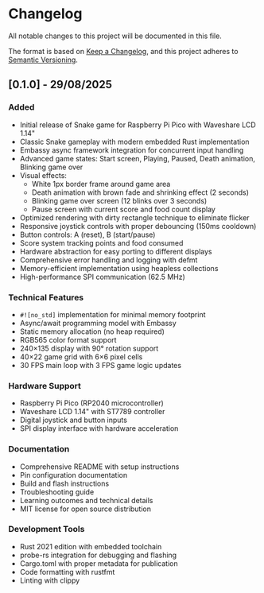 # Changelog

All notable changes to this project will be documented in this file.

The format is based on [Keep a Changelog](https://keepachangelog.com/en/1.0.0/),
and this project adheres to [Semantic Versioning](https://semver.org/spec/v2.0.0.html).

## [0.1.0] - 29/08/2025

### Added
- Initial release of Snake game for Raspberry Pi Pico with Waveshare LCD 1.14"
- Classic Snake gameplay with modern embedded Rust implementation
- Embassy async framework integration for concurrent input handling
- Advanced game states: Start screen, Playing, Paused, Death animation, Blinking game over
- Visual effects:
  - White 1px border frame around game area
  - Death animation with brown fade and shrinking effect (2 seconds)
  - Blinking game over screen (12 blinks over 3 seconds)
  - Pause screen with current score and food count display
- Optimized rendering with dirty rectangle technique to eliminate flicker
- Responsive joystick controls with proper debouncing (150ms cooldown)
- Button controls: A (reset), B (start/pause)
- Score system tracking points and food consumed
- Hardware abstraction for easy porting to different displays
- Comprehensive error handling and logging with defmt
- Memory-efficient implementation using heapless collections
- High-performance SPI communication (62.5 MHz)

### Technical Features
- `#![no_std]` implementation for minimal memory footprint
- Async/await programming model with Embassy
- Static memory allocation (no heap required)
- RGB565 color format support
- 240×135 display with 90° rotation support
- 40×22 game grid with 6×6 pixel cells
- 30 FPS main loop with 3 FPS game logic updates

### Hardware Support
- Raspberry Pi Pico (RP2040 microcontroller)
- Waveshare LCD 1.14" with ST7789 controller
- Digital joystick and button inputs
- SPI display interface with hardware acceleration

### Documentation
- Comprehensive README with setup instructions
- Pin configuration documentation
- Build and flash instructions
- Troubleshooting guide
- Learning outcomes and technical details
- MIT license for open source distribution

### Development Tools
- Rust 2021 edition with embedded toolchain
- probe-rs integration for debugging and flashing
- Cargo.toml with proper metadata for publication
- Code formatting with rustfmt
- Linting with clippy